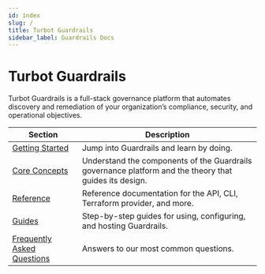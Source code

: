 ```yaml
---
id: index
slug: /
title: Turbot Guardrails
sidebar_label: Guardrails Docs
---
```


# Turbot Guardrails

Turbot Guardrails is a full-stack governance platform that automates discovery and remediation of your organization’s compliance, security, and operational objectives.

| Section | Description
| - | -
| [Getting Started](/guardrails/docs/getting-started/) | Jump into Guardrails and learn by doing.
| [Core Concepts](/guardrails/docs/concepts/) | Understand the components of the Guardrails governance platform and the theory that guides its design.
| [Reference](/guardrails/docs/reference/) | Reference documentation for the API, CLI, Terraform provider, and more.
| [Guides](/guardrails/docs/guides/) | Step-by-step guides for using, configuring, and hosting Guardrails.
| [Frequently Asked Questions](/guardrails/docs/faq/) | Answers to our most common questions.
